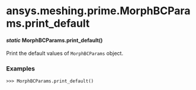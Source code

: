 # ansys.meshing.prime.MorphBCParams.print_default



#### *static* MorphBCParams.print_default()

Print the default values of `MorphBCParams` object.

### Examples

```pycon
>>> MorphBCParams.print_default()
```

<!-- !! processed by numpydoc !! -->

